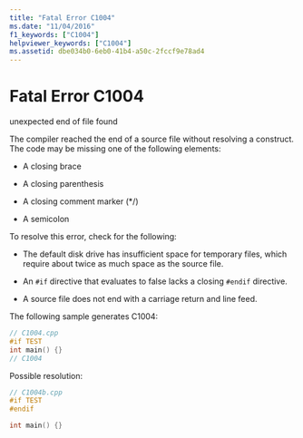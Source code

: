 ```yaml
---
title: "Fatal Error C1004"
ms.date: "11/04/2016"
f1_keywords: ["C1004"]
helpviewer_keywords: ["C1004"]
ms.assetid: dbe034b0-6eb0-41b4-a50c-2fccf9e78ad4
---
```

# Fatal Error C1004

unexpected end of file found

The compiler reached the end of a source file without resolving a construct. The code may be missing one of the following elements:

- A closing brace

- A closing parenthesis

- A closing comment marker (*/)

- A semicolon

To resolve this error, check for the following:

- The default disk drive has insufficient space for temporary files, which require about twice as much space as the source file.

- An `#if` directive that evaluates to false lacks a closing `#endif` directive.

- A source file does not end with a carriage return and line feed.

The following sample generates C1004:

```cpp
// C1004.cpp
#if TEST
int main() {}
// C1004
```

Possible resolution:

```cpp
// C1004b.cpp
#if TEST
#endif

int main() {}
```
